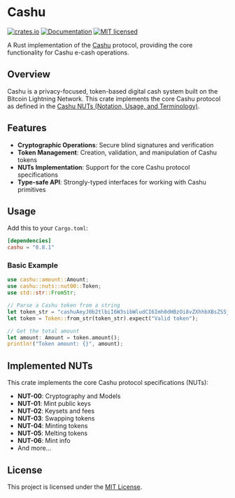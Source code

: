 # Cashu

[![crates.io](https://img.shields.io/crates/v/cashu.svg)](https://crates.io/crates/cashu)
[![Documentation](https://docs.rs/cashu/badge.svg)](https://docs.rs/cashu)
[![MIT licensed](https://img.shields.io/badge/license-MIT-blue.svg)](../LICENSE)

A Rust implementation of the [Cashu](https://github.com/cashubtc) protocol, providing the core functionality for Cashu e-cash operations.

## Overview

Cashu is a privacy-focused, token-based digital cash system built on the Bitcoin Lightning Network. This crate implements the core Cashu protocol as defined in the [Cashu NUTs (Notation, Usage, and Terminology)](https://github.com/cashubtc/nuts/).

## Features

- **Cryptographic Operations**: Secure blind signatures and verification
- **Token Management**: Creation, validation, and manipulation of Cashu tokens
- **NUTs Implementation**: Support for the core Cashu protocol specifications
- **Type-safe API**: Strongly-typed interfaces for working with Cashu primitives

## Usage

Add this to your `Cargo.toml`:

```toml
[dependencies]
cashu = "0.8.1"
```

### Basic Example

```rust
use cashu::amount::Amount;
use cashu::nuts::nut00::Token;
use std::str::FromStr;

// Parse a Cashu token from a string
let token_str = "cashuAeyJ0b2tlbiI6W3sibWludCI6Imh0dHBzOi8vZXhhbXBsZS5jb20iLCJwcm9vZnMiOlt7ImlkIjoiMDAwMDAwMDAwMDAwMDAwMCIsImFtb3VudCI6MX1dfV19";
let token = Token::from_str(token_str).expect("Valid token");

// Get the total amount
let amount: Amount = token.amount();
println!("Token amount: {}", amount);
```

## Implemented NUTs

This crate implements the core Cashu protocol specifications (NUTs):

- **NUT-00**: Cryptography and Models
- **NUT-01**: Mint public keys
- **NUT-02**: Keysets and fees
- **NUT-03**: Swapping tokens
- **NUT-04**: Minting tokens
- **NUT-05**: Melting tokens
- **NUT-06**: Mint info
- And more...

## License

This project is licensed under the [MIT License](../LICENSE).
